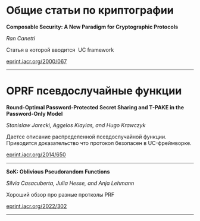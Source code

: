 # Общие статьи по криптографии
**Composable Security:
A New Paradigm for Cryptographic Protocols**

_Ran Canetti_

Статья в которой вводится  UC framework

[eprint.iacr.org/2000/067](eprint.iacr.org/2000/067)
***
# OPRF псевдослучайные функции
**Round-Optimal Password-Protected Secret Sharing and T-PAKE in the Password-Only Model**

_Stanislaw Jarecki, Aggelos Kiayias, and Hugo Krawczyk_

Даетсе описание распределенной псевдослучайной функции. Приводится доказательство что протокол безопасен в UC-фреймворке.

[eprint.iacr.org/2014/650](eprint.iacr.org/2014/650)
***
**SoK: Oblivious Pseudorandom Functions**

_Sílvia Casacuberta, Julia Hesse, and Anja Lehmann_

Хороший обзор про разные протколы PRF

[eprint.iacr.org/2022/302](eprint.iacr.org/2022/302)
***





